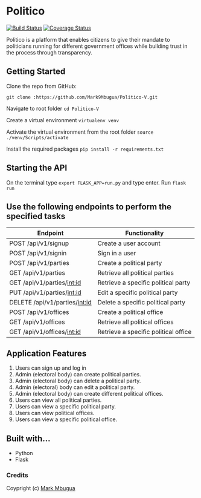 # Politico

[![Build Status](https://travis-ci.org/Mark9Mbugua/Politico-V.svg?branch=ch-integrate-travis-ci-%23163817806)](https://travis-ci.org/Mark9Mbugua/Politico-V) [![Coverage Status](https://coveralls.io/repos/github/Mark9Mbugua/Politico-V/badge.svg?branch=ch-add-readme-badges-#163818963)](https://coveralls.io/github/Mark9Mbugua/Politico-V?branch=ch-add-readme-badges-#163818963)

Politico is a platform that enables citizens to give their mandate to politicians running for different government offices
while building trust in the process through transparency.

## Getting Started
Clone the repo from GitHub:
    
    git clone :https://github.com/Mark9Mbugua/Politico-V.git

Navigate to root folder
    `cd Politico-V`

Create a virtual environment
    `virtualenv venv`

Activate the virtual environment from the root folder
    `source ./venv/Scripts/activate`

Install the required packages
    `pip install -r requirements.txt`

## Starting the API

On the terminal type `export FLASK_APP=run.py` and type enter. Run `flask run`

## Use the following endpoints to perform the specified tasks
		 
| 	Endpoint                                |   Functionality                                |    
| ------------------------------------------|------------------------------------------------|
| POST /api/v1/signup                       | Create a user account                          |   
| POST /api/v1/signin                       | Sign in a user                                 |
| POST /api/v1/parties                      | Create a political party                       |
| GET /api/v1/parties                       | Retrieve all political parties                 | 
| GET /api/v1/parties/<int:id>              | Retrieve a specific political party            |
| PUT /api/v1/parties/<int:id>              | Edit a specific political party                |
| DELETE /api/v1/parties/<int:id>           | Delete a specific political party              |
| POST /api/v1/offices                      | Create a  political office                     |
| GET /api/v1/offices                       | Retrieve all political offices                 |
| GET /api/v1/offices/<int:id>              | Retrieve a specific political office           |                      


## Application Features

1. Users can sign up and log in
2. Admin (electoral body) can create political parties.
3. Admin (electoral body) can delete a political party.
4. Admin (electoral) body can edit a political party.
5. Admin (electoral body) can create different political offices.
6. Users can view all political parties.
7. Users can view a specific political party.
8. Users can view political offices.
9. Users can view a specific political office.

## Built with...

* Python
* Flask

### Credits
Coypright (c) [Mark Mbugua](https://github.com/Mark9Mbugua)